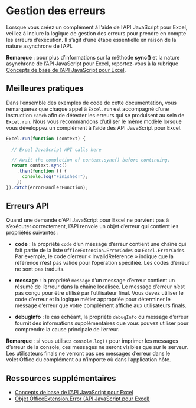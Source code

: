 # <a name="error-handling"></a>Gestion des erreurs

Lorsque vous créez un complément à l’aide de l’API JavaScript pour Excel, veillez à inclure la logique de gestion des erreurs pour prendre en compte les erreurs d’exécution. Il s’agit d’une étape essentielle en raison de la nature asynchrone de l’API.

**Remarque** : pour plus d’informations sur la méthode **sync()** et la nature asynchrone de l’API JavaScript pour Excel, reportez-vous à la rubrique [Concepts de base de l’API JavaScript pour Excel](excel-add-ins-core-concepts.md).

## <a name="best-practices"></a>Meilleures pratiques

Dans l’ensemble des exemples de code de cette documentation, vous remarquerez que chaque appel à `Excel.run` est accompagné d’une instruction `catch` afin de détecter les erreurs qui se produisent au sein de `Excel.run`. Nous vous recommandons d’utiliser le même modèle lorsque vous développez un complément à l’aide des API JavaScript pour Excel.

```js
Excel.run(function (context) { 
  
  // Excel JavaScript API calls here

  // Await the completion of context.sync() before continuing.
  return context.sync()
    .then(function () {
      console.log("Finished!");
    })
}).catch(errorHandlerFunction);     
```

## <a name="api-errors"></a>Erreurs API 

Quand une demande d’API JavaScript pour Excel ne parvient pas à s’exécuter correctement, l’API renvoie un objet d’erreur qui contient les propriétés suivantes : 

- **code** :  la propriété `code` d’un message d’erreur contient une chaîne qui fait partie de la liste `OfficeExtension.ErrorCodes` ou `Excel.ErrorCodes`. Par exemple, le code d’erreur « InvalidReference » indique que la référence n’est pas valide pour l’opération spécifiée. Les codes d’erreur ne sont pas traduits. 

- **message** : la propriété `message` d’un message d’erreur contient un résumé de l’erreur dans la chaîne localisée. Le message d’erreur n’est pas conçu pour être utilisé par l’utilisateur final. Vous devez utiliser le code d’erreur et la logique métier appropriée pour déterminer le message d’erreur que votre complément affiche aux utilisateurs finals.

- **debugInfo** : le cas échéant, la propriété `debugInfo` du message d’erreur fournit des informations supplémentaires que vous pouvez utiliser pour comprendre la cause principale de l’erreur. 

**Remarque** : si vous utilisez `console.log()` pour imprimer les messages d’erreur de la console, ces messages ne seront visibles que sur le serveur. Les utilisateurs finals ne verront pas ces messages d’erreur dans le volet Office du complément ou n’importe où dans l’application hôte.

## <a name="additional-resources"></a>Ressources supplémentaires

- [Concepts de base de l’API JavaScript pour Excel](excel-add-ins-core-concepts.md)
- [Objet OfficeExtension.Error (API JavaScript pour Excel)](http://dev.office.com/reference/add-ins/excel/error)
